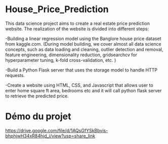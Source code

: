 # House_Price_Prediction
This data science project aims to create a real estate price prediction website. The realization of the website is divided into different steps:


 -Building a linear regression model using the Banglore house price dataset from kaggle.com. (During model building, we cover almost all data science concepts, such as data loading and cleaning, outlier detection and removal, feature engineering, dimensionality reduction, gridsearchcv for hyperparameter tuning, k-fold cross-validation, etc. )
 
 -Build a Python Flask server that uses the storage model to handle HTTP requests.
 
 -Create a website using HTML, CSS, and Javascript that allows user to enter home square ft area, bedrooms etc and it will call python flask server to retrieve the predicted price.
 
#  Démo du projet
https://drive.google.com/file/d/1AQsGfYSkBbvis-bhphjwH34xR84hjd_i/view?usp=share_link
